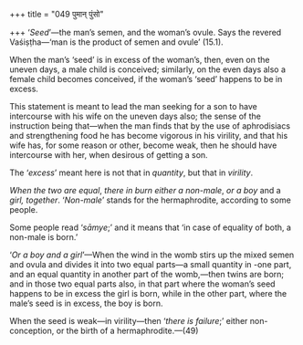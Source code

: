 +++
title = "049 पुमान् पुंसो"

+++
‘*Seed*’—the man’s semen, and the woman’s ovule. Says the revered
Vaśiṣṭha—‘man is the product of semen and ovule’ (15.1).

When the man’s ‘seed’ is in excess of the woman’s, then, even on the
uneven days, a male child is conceived; similarly, on the even days also
a female child becomes conceived, if the woman’s ‘seed’ happens to be in
excess.

This statement is meant to lead the man seeking for a son to have
intercourse with his wife on the uneven days also; the sense of the
instruction being that—when the man finds that by the use of
aphrodisiacs and strengthening food he has become vigorous in his
virility, and that his wife has, for some reason or other, become weak,
then he should have intercourse with her, when desirous of getting a
son.

The ‘*excess*’ meant here is not that in *quantity*, but that in
*virility*.

*When the two are equal*, *there in burn either a non-male*, *or a boy*
and a *girl, together*. ‘*Non-male*’ stands for the hermaphrodite,
according to some people.

Some people read ‘*sāmye*;’ and it means that ‘in case of equality of
both, a non-male is born.’

‘*Or a boy and a girl*’—When the wind in the womb stirs up the mixed
semen and ovula and divides it into two equal parts—a small quantity in
-one part, and an equal quantity in another part of the womb,—then twins
are born; and in those two equal parts also, in that part where the
woman’s seed happens to be in excess the girl is born, while in the
other part, where the male’s seed is in excess, the boy is born.

When the seed is weak—in virility—then ‘*there is failure*;’ either
non-conception, or the birth of a hermaphrodite.—(49)


